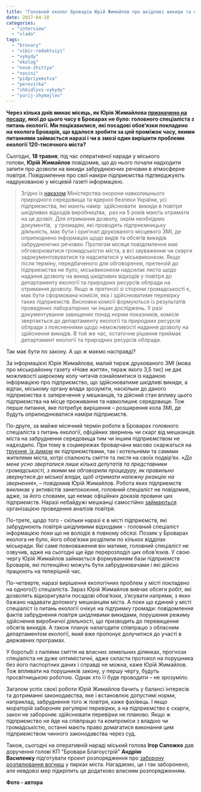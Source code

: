```yaml
---
title: "Головний еколог Броварів Юрій Жимайлов про шкідливі викиди та перевірки підприємств"
date: 2017-04-18
categories: 
  - "interview"
  - "vlada"
tags: 
  - "brovary"
  - "vibir-redaktsiyi"
  - "vykydy"
  - "ekolog"
  - "nove-zhittya"
  - "novini"
  - "pidpriyemstva"
  - "perevirka"
  - "shkidlyvi-vykydy"
  - "yurij-zhymajlov"
---
```


**Через кілька днів минає місяць, як Юрія Жимайлова [призначено на посаду](https://mpz.brovary.org/konkurs-na-posadu-golovnogo-ekologa-brovariv-vygrav-yurij-zhymajlov/), якої до цього часу в Броварах не було: головного спеціаліста з питань екології. Ми поцікавилися, які посадові обов‘язки покладено на еколога Броварів, що вдалося зробити за цей проміжок часу, якими питаннями займається наразі і чи в змозі один вирішити проблеми екології 120-тисячного міста?**

Сьогодні, **18 травня**, під час оперативної наради у міського голови, **Юрій Жимайлов** повідомив, що до нього почали надходити запити про дозволи на викиди забруднюючих речовин в атмосферне повітря. Повідомлення про свої наміри підприємства підтверджують надрукованою у місцевій газеті інформацією.

> Згідно із [наказом](http://zakon3.rada.gov.ua/laws/show/z0042-96) Міністерства охорони навколишнього природного середовища та ядерної безпеки України, усі підприємства, які мають намір  здійснювати  викиди в повітря шкідливих відходів виробництва,  раз на 5 років мають отримати на це дозвіл. Для отримання дозволу, окрім необхідних документів,  у громадян, які проводять підприємницьку діяльність, має бути і оригінал друкованого місцевого ЗМІ, де оприлюднено інформацію щодо видів та обсягів викидів забруднюючих речовин. Протягом місяця повідомлення має обговорюватися громадськістю міста, а всі зауваження чи скарги задокументовуватися та надсилатися у міськвиконком. Якщо після терміну, передбаченого для обговорення, претензій до підприємства не було, міськвиконком надсилає листа щодо надання дозволу на викид шкідливих відходів у повітря до департаменту екології та природних ресурсів облради на отримання дозволу. Якщо ж претензії зі сторони громадськості є, має бути сформована комісія, яка і здійснюватиме перевірку таких підприємств. Висновки комісії формуються із результатів проведених лабораторних чи інших досліджень. У разі документування завищених понад норми показників, комісія звертається до департаменту екології та природних ресурсів облради з поясненнями щодо неможливості надання дозволу на здійснення викидів. В той же час, остаточне рішення приймає департамент екології та природних ресурсів облради.

Так має бути по закону. А що ж маємо насправді?

За інформацією Юрія Жимайлова, малий тираж друкованого ЗМІ (мова про міськрайонну газету «Нове життя», тираж якого 3,5 тис) не дає можливості широкому колу читачів ознайомитися із наданою інформацією про підприємство, що здійснюватиме шкідливі викиди, а відтак, міському органу влади зрозуміти, наскільки до даного підприємства є заперечення у мешканців, та дійсний стан впливу цього підприємства на місце проживання та навколишнє середовище. Тож перше питання, яке потребує вирішення – розширення кола ЗМІ, де будуть оприлюднюватися наміри підприємств.

По-друге, за майже місячний термін роботи в Броварах головного спеціаліста з питань екології, офіційних звернень чи скарг від мешканців міста на забруднення середовища тим чи іншим підприємством не надходило. При тому в соцмережах броварчани масово скаржаться на [труєння  їх димом](https://mpz.brovary.org/dymovyj-genotsyd-brovariv-chy-zupynyt-jogo-miska-vlada/) як підприємствами, так і котельнями та самими жителями міста, котрі спалюють сміття та листя на своїх подвір’ях. _«До мене усно зверталися лише кілька депутатів та представники громадськості, з якими ми обговорили процедуру, як правильно звернутися до міської влади, щоб отримати належну реакцію на звернення»_, – повідомив Юрій Жимайлов. Робота яких підприємств викликає у активістів занепокоєння, головний спеціаліст не повідомив, адже, за його словами, ще немає офіційних доказів провини цих підприємств. Наразі небайдужі мешканці самостійно [займаються](https://mpz.brovary.org/brovaram-perehopylo-duh-vidbulasya-persha-zustrich-ta-zbir-pidpysiv-shhodo-stanu-povitrya-foto/) організацією проведення аналізів повітря.

По-третє, щодо того - скільки наразі є в місті підприємств, які забруднюють повітря шкідливими відходами - головний спеціаліст інформацією поки що не володіє в повному обсязі. Позаяк у Броварах еколога не було, його обов’язки розділили по кількох відділах міськради. Які саме повноваження він матиме, головний спеціаліст не озвучив, адже на сьогодні ще йде перерозподіл цих обов’язків. У свою чергу Юрій Жимайлов займається формуванням бази підприємств Броварів, які потенційно можуть бути забруднювачами і які дійсно працюють на теперішній час.

По-четверте, наразі вирішення екологічних проблем у місті покладено на одного(!) спеціаліста. Зараз Юрій Жимайлов вивчає обсяги робіт, які дозволять відкоригувати посадові обов’язки, з’ясувати напрями, з яких бажано надавати допомогу мешканцям міста. А поки що єдиний у місті спеціаліст із питань екології очікує на підтримку громади: повідомлення фактів забруднення повітря шкідливими викидами, порушення режиму здійснення виробничої діяльності, що призводить до перевищення обсягів викидів. А також планує налагодити співпрацю з обласним департаментом екології, який вже пропонує долучитися до участі в державних програмах.

У боротьбі з паліями сміття на власних земельних ділянках, прогнози спеціаліста не дуже оптимістичні, адже скласти протокол на порушника без його паспортних даних і справді не можна, каже Юрій Жимайлов. Тож впливати на порушників закону, у першу чергу, будуть просвітницькою роботою. Однак хто її буде проводити – не зрозуміло.

Загалом успіх своєї роботи Юрій Жимайлов бачить у балансі інтересів та дотриманні законодавства, яке і встановлює допустимі норми, наприклад, забруднення того ж повітря, каже фахівець. І якщо мораторій забороняє регулярні перевірки, а на підприємство є скарги, закон не забороняє здійснювати перевірки не планово. Якщо ж підприємство не йде на співпрацю та компроміси з владою чи громадськістю, останні мають право домагатися виконання цим підприємством чинного законодавства через суд.

Також, сьогодні на оперативній нараді міський голова **Ігор Сапожко** дав доручення голові КП "Бровари Благоустрій" **Андрію Василенку** підготувати проект розпорядження про [заборону розпалювання вогнищ](https://mpz.brovary.org/rozpalyuvaty-bagattya-u-zelenyh-zonah-brovariv-zaboroneno-ale/) у парках міста. Нагадаємо, це і так заборонено, але невдовзі мер підкріпить це додатково власним розпорядженням.

**Фото - автора**
